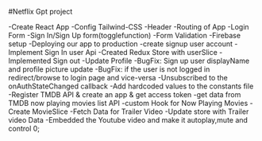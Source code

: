 #Netflix Gpt project

-Create React App
-Config Tailwind-CSS
-Header
-Routing of App
-Login Form
-Sign In/Sign Up form(togglefunction)
-Form Validation
-Firebase setup
-Deploying our app to production
-create signup user account
-Implement Sign In user Api
-Created Redux Store with userSlice
-Implemented Sign out
-Update Profile
-BugFix: Sign up user displayName and profile picture update
-BugFix: if the user is not logged in redirect/browse to login page and vice-versa 
-Unsubscribed to the onAuthStateChanged callback 
-Add hardcoded values to the constants file
-Register TMDB API & create an app & get access token
-get data from TMDB now playing movies list API
-custom Hook for Now Playing Movies
-Create MovieSlice
-Fetch Data for Trailer Video
-Update store with Trailer video Data
-Embedded the Youtube video and make it autoplay,mute and control 0;

